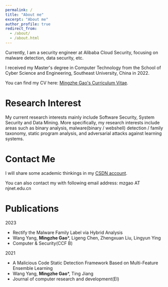 ```yaml
---
permalink: /
title: "About me"
excerpt: "About me"
author_profile: true
redirect_from: 
  - /about/
  - /about.html
---
```



Currently, I am a security engineer at Alibaba Cloud Security, focusing on malware detection, data security, etc.

I received my Master's degree in Computer Technology from the School of Cyber Science and Engineering, Southeast University, China in 2022.


You can find my CV here: [Mingzhe Gao's Curriculum Vitae](../assets/Mingzhe_Gao_Resume.pdf).


Research Interest
======
My current research interests mainly include Software Security, System Security and Data Mining. More specifically, my research interests include areas such as binary analysis, malware(binary / webshell) detection / family taxonomy, static program analysis, and adversarial attacks against learning systems.


Contact Me
======

I will share some academic thinkings in my [CSDN account](https://mzgao.blog.csdn.net/).

You can also contact my with following email address: mzgao AT njnet.edu.cn


Publications
======

2023
  - Rectify the Malware Family Label via Hybrid Analysis
  - Wang Yang, **Mingzhe Gao***, Ligeng Chen, Zhengxuan Liu, Lingyun Ying
  - Computer & Security(CCF B)

2021
  - A Malicious Code Static Detection Framework Based on Multi-Feature Ensemble Learning
  - Wang Yang, **Mingzhe Gao***, Ting Jiang
  - Journal of computer research and development(EI)
